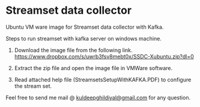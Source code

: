 # Streamset data collector 
Ubuntu VM ware image for Streamset data collector with Kafka.

Steps to run streamset with kafka server on windows machine.

1. Download the image file from the following link.
   https://www.dropbox.com/s/uwrb3fsv8mebt0x/SSDC-Xubuntu.zip?dl=0 
   
2. Extract the zip file and open the image file in VMWare software.
    
2. Read attached help file (StreamsetsSetupWithKAFKA.PDF) to configure the stream set.


Feel free to send me mail @ kuldeepghildiyal@gmail.com for any question.


